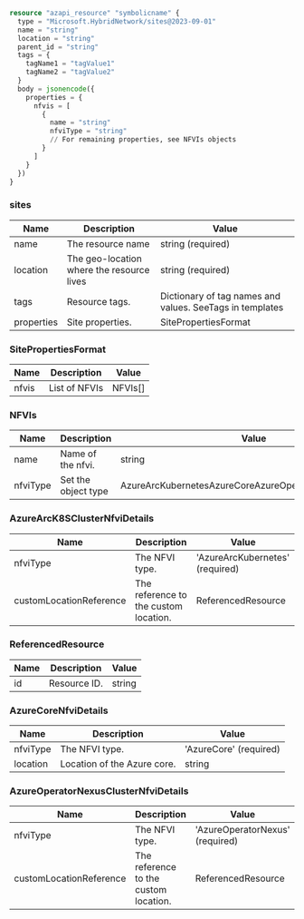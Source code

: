 ```terraform
resource "azapi_resource" "symbolicname" {
  type = "Microsoft.HybridNetwork/sites@2023-09-01"
  name = "string"
  location = "string"
  parent_id = "string"
  tags = {
    tagName1 = "tagValue1"
    tagName2 = "tagValue2"
  }
  body = jsonencode({
    properties = {
      nfvis = [
        {
          name = "string"
          nfviType = "string"
          // For remaining properties, see NFVIs objects
        }
      ]
    }
  })
}

```

### sites

| Name | Description | Value |
|-|-|-|
| name | The resource name | string (required) |
| location | The geo-location where the resource lives | string (required) |
| tags | Resource tags. | Dictionary of tag names and values. SeeTags in templates |
| properties | Site properties. | SitePropertiesFormat |


### SitePropertiesFormat

| Name | Description | Value |
|-|-|-|
| nfvis | List of NFVIs | NFVIs[] |


### NFVIs

| Name | Description | Value |
|-|-|-|
| name | Name of the nfvi. | string |
| nfviType | Set the object type | AzureArcKubernetesAzureCoreAzureOperatorNexus(required) |


### AzureArcK8SClusterNfviDetails

| Name | Description | Value |
|-|-|-|
| nfviType | The NFVI type. | 'AzureArcKubernetes' (required) |
| customLocationReference | The reference to the custom location. | ReferencedResource |


### ReferencedResource

| Name | Description | Value |
|-|-|-|
| id | Resource ID. | string |


### AzureCoreNfviDetails

| Name | Description | Value |
|-|-|-|
| nfviType | The NFVI type. | 'AzureCore' (required) |
| location | Location of the Azure core. | string |


### AzureOperatorNexusClusterNfviDetails

| Name | Description | Value |
|-|-|-|
| nfviType | The NFVI type. | 'AzureOperatorNexus' (required) |
| customLocationReference | The reference to the custom location. | ReferencedResource |


